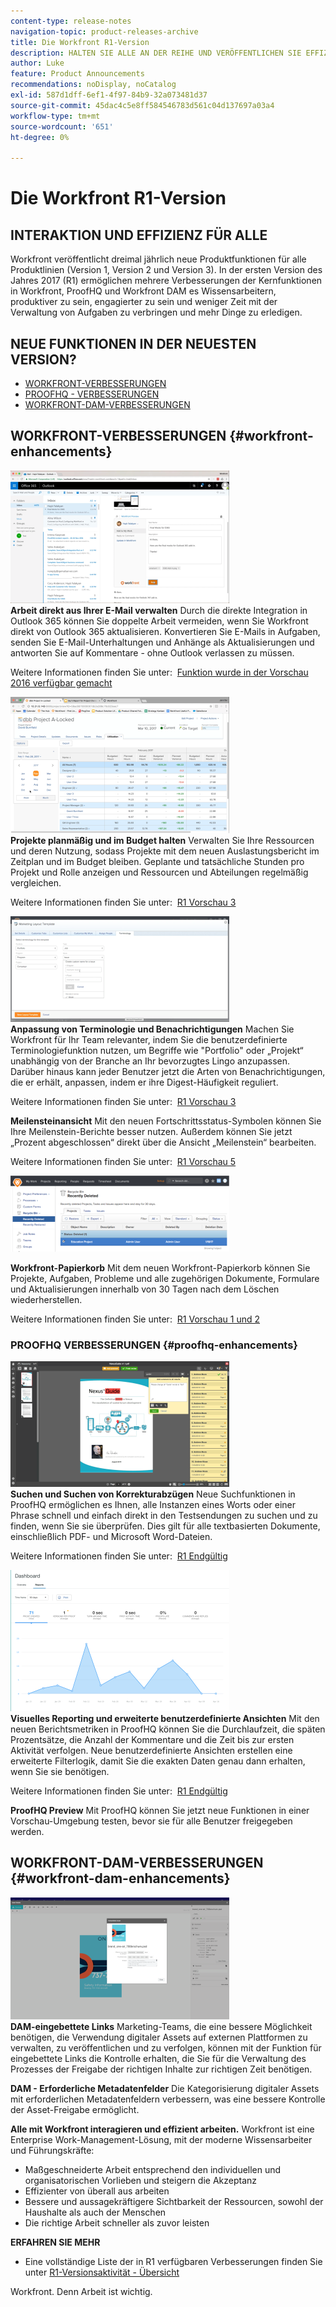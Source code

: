 ```yaml
---
content-type: release-notes
navigation-topic: product-releases-archive
title: Die Workfront R1-Version
description: HALTEN SIE ALLE AN DER REIHE UND VERÖFFENTLICHEN SIE EFFIZIENT - Workfront veröffentlicht dreimal jährlich neue Produktfunktionen für alle Produktlinien (Version 1, Version 2 und Version 3). In der ersten Version des Jahres 2017 (R1) ermöglichen mehrere Verbesserungen der Kernfunktionen in Workfront, ProofHQ und Workfront DAM es Wissensarbeitern, produktiver zu sein, engagierter zu sein und weniger Zeit mit der Verwaltung von Aufgaben zu verbringen und mehr Dinge zu erledigen.
author: Luke
feature: Product Announcements
recommendations: noDisplay, noCatalog
exl-id: 587d1dff-6ef1-4f97-84b9-32a073481d37
source-git-commit: 45dac4c5e8ff584546783d561c04d137697a03a4
workflow-type: tm+mt
source-wordcount: '651'
ht-degree: 0%

---
```


# Die Workfront R1-Version

## INTERAKTION UND EFFIZIENZ FÜR ALLE

Workfront veröffentlicht dreimal jährlich neue Produktfunktionen für alle Produktlinien (Version 1, Version 2 und Version 3). In der ersten Version des Jahres 2017 (R1) ermöglichen mehrere Verbesserungen der Kernfunktionen in Workfront, ProofHQ und Workfront DAM es Wissensarbeitern, produktiver zu sein, engagierter zu sein und weniger Zeit mit der Verwaltung von Aufgaben zu verbringen und mehr Dinge zu erledigen.

## NEUE FUNKTIONEN IN DER NEUESTEN VERSION?

* [WORKFRONT-VERBESSERUNGEN](#workfront-enhancements)
* [PROOFHQ - VERBESSERUNGEN](#proofhq-enhancements)
* [WORKFRONT-DAM-VERBESSERUNGEN](#workfront-dam-enhancements)

## WORKFRONT-VERBESSERUNGEN {#workfront-enhancements}

![Outlook_365_integration_1.png](assets/outlook-365-integration-1-350x212.png)\
**Arbeit direkt aus Ihrer E-Mail verwalten**
Durch die direkte Integration in Outlook 365 können Sie doppelte Arbeit vermeiden, wenn Sie Workfront direkt von Outlook 365 aktualisieren. Konvertieren Sie E-Mails in Aufgaben, senden Sie E-Mail-Unterhaltungen und Anhänge als Aktualisierungen und antworten Sie auf Kommentare - ohne Outlook verlassen zu müssen.

Weitere Informationen finden Sie unter:  [Funktion wurde in der Vorschau 2016 verfügbar gemacht](../../../../product-announcements/product-releases/quarterly-release-archive/r1-release-activity/available-in-preview-in-2016.md)

![](assets/mceclip0-350x218.png)\
**Projekte planmäßig und im Budget halten**
Verwalten Sie Ihre Ressourcen und deren Nutzung, sodass Projekte mit dem neuen Auslastungsbericht im Zeitplan und im Budget bleiben. Geplante und tatsächliche Stunden pro Projekt und Rolle anzeigen und Ressourcen und Abteilungen regelmäßig vergleichen.

Weitere Informationen finden Sie unter:  [R1 Vorschau 3](../../../../product-announcements/product-releases/quarterly-release-archive/r1-release-activity/r1-preview-3.md)

![](assets/mceclip1-350x169.png)\
**Anpassung von Terminologie und Benachrichtigungen**
Machen Sie Workfront für Ihr Team relevanter, indem Sie die benutzerdefinierte Terminologiefunktion nutzen, um Begriffe wie &quot;Portfolio&quot; oder „Projekt“ unabhängig von der Branche an Ihr bevorzugtes Lingo anzupassen. Darüber hinaus kann jeder Benutzer jetzt die Arten von Benachrichtigungen, die er erhält, anpassen, indem er ihre Digest-Häufigkeit reguliert.

Weitere Informationen finden Sie unter:  [R1 Vorschau 3](../../../../product-announcements/product-releases/quarterly-release-archive/r1-release-activity/r1-preview-3.md)

**Meilensteinansicht**
Mit den neuen Fortschrittsstatus-Symbolen können Sie Ihre Meilenstein-Berichte besser nutzen. Außerdem können Sie jetzt „Prozent abgeschlossen“ direkt über die Ansicht „Meilenstein“ bearbeiten.

Weitere Informationen finden Sie unter:  [R1 Vorschau 5](../../../../product-announcements/product-releases/quarterly-release-archive/r1-release-activity/r1-preview-5.md)

![](assets/mceclip3-350x122.png)

**Workfront-Papierkorb**
Mit dem neuen Workfront-Papierkorb können Sie Projekte, Aufgaben, Probleme und alle zugehörigen Dokumente, Formulare und Aktualisierungen innerhalb von 30 Tagen nach dem Löschen wiederherstellen.

Weitere Informationen finden Sie unter:  [R1 Vorschau 1 und 2](../../../../product-announcements/product-releases/quarterly-release-archive/r1-release-activity/r1-peview-1-and-2.md)

### PROOFHQ VERBESSERUNGEN {#proofhq-enhancements}

![](assets/mceclip4-350x201.png)\
**Suchen und Suchen von Korrekturabzügen**
Neue Suchfunktionen in ProofHQ ermöglichen es Ihnen, alle Instanzen eines Worts oder einer Phrase schnell und einfach direkt in den Testsendungen zu suchen und zu finden, wenn Sie sie überprüfen. Dies gilt für alle textbasierten Dokumente, einschließlich PDF- und Microsoft Word-Dateien.

Weitere Informationen finden Sie unter:  [R1 Endgültig](../../../../product-announcements/product-releases/quarterly-release-archive/r1-release-activity/r1-final.md)

![](assets/mceclip5-350x226.png)\
**Visuelles Reporting und erweiterte benutzerdefinierte Ansichten**
Mit den neuen Berichtsmetriken in ProofHQ können Sie die Durchlaufzeit, die späten Prozentsätze, die Anzahl der Kommentare und die Zeit bis zur ersten Aktivität verfolgen. Neue benutzerdefinierte Ansichten erstellen eine erweiterte Filterlogik, damit Sie die exakten Daten genau dann erhalten, wenn Sie sie benötigen.

Weitere Informationen finden Sie unter:  [R1 Endgültig](../../../../product-announcements/product-releases/quarterly-release-archive/r1-release-activity/r1-final.md)

**ProofHQ Preview**
Mit ProofHQ können Sie jetzt neue Funktionen in einer Vorschau-Umgebung testen, bevor sie für alle Benutzer freigegeben werden.

## WORKFRONT-DAM-VERBESSERUNGEN {#workfront-dam-enhancements}

![](assets/mceclip6-350x195.png)\
**DAM-eingebettete Links**
Marketing-Teams, die eine bessere Möglichkeit benötigen, die Verwendung digitaler Assets auf externen Plattformen zu verwalten, zu veröffentlichen und zu verfolgen, können mit der Funktion für eingebettete Links die Kontrolle erhalten, die Sie für die Verwaltung des Prozesses der Freigabe der richtigen Inhalte zur richtigen Zeit benötigen.

**DAM - Erforderliche Metadatenfelder**
Die Kategorisierung digitaler Assets mit erforderlichen Metadatenfeldern verbessern, was eine bessere Kontrolle der Asset-Freigabe ermöglicht.

**Alle mit Workfront interagieren und effizient arbeiten.**
Workfront ist eine Enterprise Work-Management-Lösung, mit der moderne Wissensarbeiter und Führungskräfte:

* Maßgeschneiderte Arbeit entsprechend den individuellen und organisatorischen Vorlieben und steigern die Akzeptanz
* Effizienter von überall aus arbeiten
* Bessere und aussagekräftigere Sichtbarkeit der Ressourcen, sowohl der Haushalte als auch der Menschen
* Die richtige Arbeit schneller als zuvor leisten

**ERFAHREN SIE MEHR**

* Eine vollständige Liste der in R1 verfügbaren Verbesserungen finden Sie unter [R1-Versionsaktivität - Übersicht](../../../../product-announcements/product-releases/quarterly-release-archive/r1-release-activity/r1-release-activity-overview.md)

Workfront. Denn Arbeit ist wichtig.
